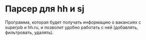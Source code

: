 # Парсер для hh и sj
Программа, которая будет получать информацию о вакансиях с superjob и hh.ru, и позволит удобно работать с ней (добавлять, фильтровать, удалять).
